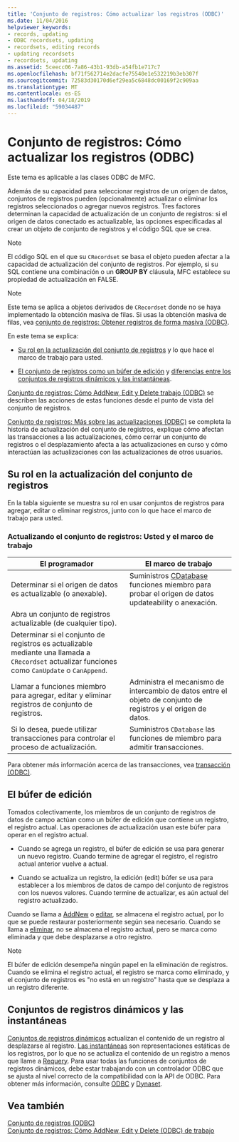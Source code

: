 ```yaml
---
title: 'Conjunto de registros: Cómo actualizar los registros (ODBC)'
ms.date: 11/04/2016
helpviewer_keywords:
- records, updating
- ODBC recordsets, updating
- recordsets, editing records
- updating recordsets
- recordsets, updating
ms.assetid: 5ceecc06-7a86-43b1-93db-a54fb1e717c7
ms.openlocfilehash: bf71f562714e2dacfe75540e1e532219b3eb307f
ms.sourcegitcommit: 72583d30170d6ef29ea5c6848dc00169f2c909aa
ms.translationtype: MT
ms.contentlocale: es-ES
ms.lasthandoff: 04/18/2019
ms.locfileid: "59034487"
---
```

# <a name="recordset-how-recordsets-update-records-odbc"></a>Conjunto de registros: Cómo actualizar los registros (ODBC)

Este tema es aplicable a las clases ODBC de MFC.

Además de su capacidad para seleccionar registros de un origen de datos, conjuntos de registros pueden (opcionalmente) actualizar o eliminar los registros seleccionados o agregar nuevos registros. Tres factores determinan la capacidad de actualización de un conjunto de registros: si el origen de datos conectado es actualizable, las opciones especificadas al crear un objeto de conjunto de registros y el código SQL que se crea.

> [!NOTE]
>  El código SQL en el que su `CRecordset` se basa el objeto pueden afectar a la capacidad de actualización del conjunto de registros. Por ejemplo, si su SQL contiene una combinación o un **GROUP BY** cláusula, MFC establece su propiedad de actualización en FALSE.

> [!NOTE]
>  Este tema se aplica a objetos derivados de `CRecordset` donde no se haya implementado la obtención masiva de filas. Si usas la obtención masiva de filas, vea [conjunto de registros: Obtener registros de forma masiva (ODBC)](../../data/odbc/recordset-fetching-records-in-bulk-odbc.md).

En este tema se explica:

- [Su rol en la actualización del conjunto de registros](#_core_your_role_in_recordset_updating) y lo que hace el marco de trabajo para usted.

- [El conjunto de registros como un búfer de edición](#_core_the_edit_buffer) y [diferencias entre los conjuntos de registros dinámicos y las instantáneas](#_core_dynasets_and_snapshots).

[Conjunto de registros: Cómo AddNew, Edit y Delete trabajo (ODBC)](../../data/odbc/recordset-how-addnew-edit-and-delete-work-odbc.md) se describen las acciones de estas funciones desde el punto de vista del conjunto de registros.

[Conjunto de registros: Más sobre las actualizaciones (ODBC)](../../data/odbc/recordset-more-about-updates-odbc.md) se completa la historia de actualización del conjunto de registros, explique cómo afectan las transacciones a las actualizaciones, cómo cerrar un conjunto de registros o el desplazamiento afecta a las actualizaciones en curso y cómo interactúan las actualizaciones con las actualizaciones de otros usuarios.

##  <a name="_core_your_role_in_recordset_updating"></a> Su rol en la actualización del conjunto de registros

En la tabla siguiente se muestra su rol en usar conjuntos de registros para agregar, editar o eliminar registros, junto con lo que hace el marco de trabajo para usted.

### <a name="recordset-updating-you-and-the-framework"></a>Actualizando el conjunto de registros: Usted y el marco de trabajo

|El programador|El marco de trabajo|
|---------|-------------------|
|Determinar si el origen de datos es actualizable (o anexable).|Suministros [CDatabase](../../mfc/reference/cdatabase-class.md) funciones miembro para probar el origen de datos updateability o anexación.|
|Abra un conjunto de registros actualizable (de cualquier tipo).||
|Determinar si el conjunto de registros es actualizable mediante una llamada a `CRecordset` actualizar funciones como `CanUpdate` o `CanAppend`.||
|Llamar a funciones miembro para agregar, editar y eliminar registros de conjunto de registros.|Administra el mecanismo de intercambio de datos entre el objeto de conjunto de registros y el origen de datos.|
|Si lo desea, puede utilizar transacciones para controlar el proceso de actualización.|Suministros `CDatabase` las funciones de miembro para admitir transacciones.|

Para obtener más información acerca de las transacciones, vea [transacción (ODBC)](../../data/odbc/transaction-odbc.md).

##  <a name="_core_the_edit_buffer"></a> El búfer de edición

Tomados colectivamente, los miembros de un conjunto de registros de datos de campo actúan como un búfer de edición que contiene un registro, el registro actual. Las operaciones de actualización usan este búfer para operar en el registro actual.

- Cuando se agrega un registro, el búfer de edición se usa para generar un nuevo registro. Cuando termine de agregar el registro, el registro actual anterior vuelve a actual.

- Cuando se actualiza un registro, la edición (edit) búfer se usa para establecer a los miembros de datos de campo del conjunto de registros con los nuevos valores. Cuando termine de actualizar, es aún actual del registro actualizado.

Cuando se llama a [AddNew](../../mfc/reference/crecordset-class.md#addnew) o [editar](../../mfc/reference/crecordset-class.md#edit), se almacena el registro actual, por lo que se puede restaurar posteriormente según sea necesario. Cuando se llama a [eliminar](../../mfc/reference/crecordset-class.md#delete), no se almacena el registro actual, pero se marca como eliminada y que debe desplazarse a otro registro.

> [!NOTE]
>  El búfer de edición desempeña ningún papel en la eliminación de registros. Cuando se elimina el registro actual, el registro se marca como eliminado, y el conjunto de registros es "no está en un registro" hasta que se desplaza a un registro diferente.

##  <a name="_core_dynasets_and_snapshots"></a> Conjuntos de registros dinámicos y las instantáneas

[Conjuntos de registros dinámicos](../../data/odbc/dynaset.md) actualizan el contenido de un registro al desplazarse al registro. [Las instantáneas](../../data/odbc/snapshot.md) son representaciones estáticas de los registros, por lo que no se actualiza el contenido de un registro a menos que llame a [Requery](../../mfc/reference/crecordset-class.md#requery). Para usar todas las funciones de conjuntos de registros dinámicos, debe estar trabajando con un controlador ODBC que se ajusta al nivel correcto de la compatibilidad con la API de ODBC. Para obtener más información, consulte [ODBC](../../data/odbc/odbc-basics.md) y [Dynaset](../../data/odbc/dynaset.md).

## <a name="see-also"></a>Vea también

[Conjunto de registros (ODBC)](../../data/odbc/recordset-odbc.md)<br/>
[Conjunto de registros: Cómo AddNew, Edit y Delete (ODBC) de trabajo](../../data/odbc/recordset-how-addnew-edit-and-delete-work-odbc.md)